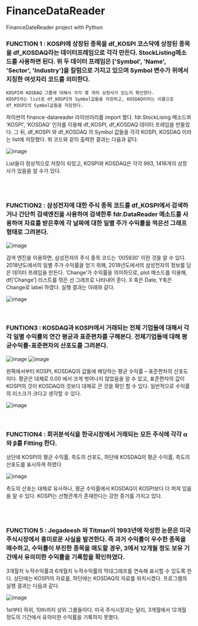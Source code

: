 # FinanceDataReader
FinanceDateReader project with Python




### FUNCTION 1 : KOSPI에 상장된 종목을 df_KOSPI 코스닥에 상장된 종목을 df_KOSDAQ라는 데이터프레임으로 각각 만든다. StockListing메소드를 사용하면 된다. 위 두 데이터 프레임은 ['Symbol', 'Name', 'Sector', 'Industry']을 칼럼으로 가지고 있으며 Symbol 변수가 위에서 지칭한 여섯자리 코드를 의미한다. 
	KOSPI와 KOSDAQ 그룹에 대해서 각각 몇 개의 상장사가 있는지 확인한다. 
	KOSPI라는 list로 df_KOSPI의 Symbol값들을 저장하고, KOSDAQ이라는 이름으로 df_KOSPI의 Symbol값들을 저장한다.   
	
파이썬의 finance-datareader 라이브러리를 import 했다. fdr.StockLising 메소드와 ‘KOSPI’, ‘KOSDAQ’ 인자를 이용해 df_KOSPI, df_KOSDAQ 데이터 프레임을 만들었다. 그 뒤, df_KOSPI 와 df_KOSDAQ 의 Symbol 값들을 각각 KOSPI, KOSDAQ 이라는 list에 저장했다. 위 코드와 같이 출력한 결과는 다음과 같다. 
 
 ![image](https://user-images.githubusercontent.com/31716679/187679185-60e878c7-816f-4d5c-8ec4-c5b95b341cf5.png)

List들이 정상적으로 저장이 되었고, KOSPI와 KOSDAQ은 각각 993, 1416개의 상장사가 있음을 알 수가 있다.

<br/><br/>

### FUNCTION2 : 삼성전자에 대한 주식 종목 코드를 df_KOSPI에서 검색하거나 간단히 검색엔진을 사용하여 검색한후  fdr.DataReader 메소드를 사용하여 자료를 받은후에 각 날짜에 대한 일별 주가 수익률을 꺽은선 그래프 형태로 그려본다.  

 ![image](https://user-images.githubusercontent.com/31716679/187679289-122d77e9-2b27-4242-beb3-3903aa8bb3b1.png)

검색 엔진을 이용하면, 삼성전자의 주식 종목 코드는 ‘005930’ 이란 것을 알 수 있다. 
2018년도에서의 일별 주가 수익률을 얻기 위해, 2018년도에서의 삼성전자의 정보를 담은 데이터 프레임을 만든다. 
‘Change’가 수익률을 의미하므로, plot 메소드를 이용해, df[‘Change’] 리스트를 꺾은 선 그래프로 나타내어 준다. 
X 축은 Date, Y축은 Change로 label 하였다. 실행 결과는 아래와 같다.
 
 ![image](https://user-images.githubusercontent.com/31716679/187679304-9a63619c-7f04-49ad-a8fb-edec24f203ab.png)  
<br/><br/>

### FUNTION3 : KOSDAQ과 KOSPI에서 거래되는 전체 기업들에 대해서 각각 일별 수익률의 연간 평균과 표준편차를 구해본다. 전체기업들에 대해 평균수익률-표준편차의 산포도를 그려본다.
 
![image](https://user-images.githubusercontent.com/31716679/187679438-422a038c-7f66-4f36-9947-d1f6a8b21797.png)
![image](https://user-images.githubusercontent.com/31716679/187679453-a9028b29-58c4-4c06-98e5-eb4d9ff96fd7.png)
 
왼쪽에서부터 KOSPI, KOSDAQ의 값들에 해당하는 평균 수익률 – 표준편차의 산포도이다. 평균은 대체로 0.00 에서 크게 벗어나지 않았음을 알 수 있고, 표준편차의 값이 KOSPI의 것이 KOSDAQ의 것보다 대체로 큰 것을 확인 할 수 있다. 일반적으로 수익률의 리스크가 크다고 생각할 수 있다. 

![image](https://user-images.githubusercontent.com/31716679/187679659-58b562d1-1acf-4338-8c3d-3803a833ee70.png)  
<br/><br/>

### FUNCTION4 : 회귀분석식을 한국시장에서 거래되는 모든 주식에 각각 α와 β를 Fitting 한다.
   

상단에 KOSPI의 평균 수익률, 측도의 산포도, 하단에 KOSDAQ의 평균 수익률, 측도의 산포도를 표시하게 하였다

![image](https://user-images.githubusercontent.com/31716679/187679902-28570d77-c124-479b-8c25-340f8f0966a9.png)

측도의 산포는 대체로 유사하나, 평균 수익률에서 KOSDAQ이 KOSPI보다 더 퍼져 있음을 알 수 있다. KOSPI는 선형관계가 존재한다는 강한 증거를 가지고 있다.
 
<br/><br/>
### FUNCTION 5 : Jegadeesh 와 Titman이 1993년에 작성한 논문은 미국 주식시장에서 흥미로운 사실을 발견한다. 즉 과거 수익률이 우수한 종목을 매수하고, 수익률이 부진한 종목을 매도할 경우, 3에서 12개월 정도 보유 기간에서 유의미한 수익률을 기록함을 확인하였다. 

3개월치 누적수익률과 6개월치 누적수익률의 막대그래프를 연속해 표시할 수 있도록 한다. 상단에는 KOSPI의 자료를, 하단에는 KOSDAQ의 자료를 위치시켰다. 
프로그램의 실행 결과는 다음과 같다. 

![image](https://user-images.githubusercontent.com/31716679/187680287-47a208aa-859b-4496-a167-1533820e436c.png)


1st부터 하위, 10th까지 상위 그룹들이다. 미국 주식시장과는 달리, 3개월에서 12개월 정도의 기간에서 유의미한 수익률을 기록하지 못했다. 


